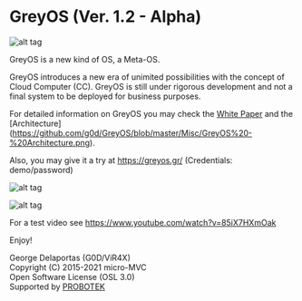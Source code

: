 # GreyOS (Ver. 1.2 - Alpha)

![alt tag](https://raw.githubusercontent.com/g0d/GreyOS/master/Misc/GreyOS%20-%20Logo.png)

GreyOS is a new kind of OS, a Meta-OS.

GreyOS introduces a new era of unimited possibilities with the concept of Cloud Computer (CC). GreyOS is still under rigorous development 
and not a final system to be deployed for business purposes.

For detailed information on GreyOS you may check the [White Paper](https://github.com/g0d/GreyOS/blob/master/Tech%20Doc/GreyOS%20-%20Era%20of%20the%20Cloud%20Computer%20(White%20Paper).pdf) and the [Architecture] (https://github.com/g0d/GreyOS/blob/master/Misc/GreyOS%20-%20Architecture.png).

Also, you may give it a try at https://greyos.gr/ (Credentials: demo/password)

![alt tag](https://github.com/g0d/GreyOS/blob/master/Misc/GreyOS%20-%20Login.PNG)

![alt tag](https://github.com/g0d/GreyOS/blob/master/Misc/GreyOS%20-%20Desktop.PNG)  

For a test video see https://www.youtube.com/watch?v=85iX7HXmOak





Enjoy!

George Delaportas (G0D/ViR4X)  
Copyright (C) 2015-2021 micro-MVC  
Open Software License (OSL 3.0)  
Supported by [PROBOTEK](https://probotek.eu/)
